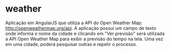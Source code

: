 # weather
Aplicação em AngularJS que utiliza a API do Open Weather Map: http://openweathermap.org/api.
A aplicação possui um campo de texto onde informa o nome da cidade e clicando em "Ver previsão" será utilizada a API Open Weather Map para exibir a previsão do tempo na tela.
Uma vez em uma cidade, poderá pesquisar outras e repetir o processo.
